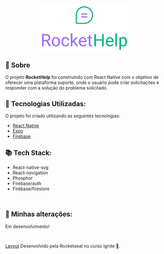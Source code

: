 <p align="center">
   <img src="./.github/logo_primary.png" alt="RocketHelp" width="280"/>
</p>

## 🔖 Sobre

O projeto **RocketHelp** foi construindo com React Native com o objetivo de oferecer uma plataforma suporte, onde o usuário pode criar solicitações e responder com a solução do problema solicitado.


## 🚀 Tecnologias Utilizadas:
O projeto foi criado utilizando as seguintes tecnologias:
- [React Native](https://reactnative.dev/)[](README.md)
- [Expo](https://expo.dev/)
- [Firebase](https://firebase.google.com/)


## 📚 Tech Stack:
- React-native-svg
- React-navigation
- Phosphor
- Firebase/auth
- Firebase/firestore


<br />

## 🚀 Minhas alterações:
Em desenvolvimento!

<br />

[Layout](https://www.figma.com/file/YW8Sjzi1lBCqFc4cO5EKU2/Ignite-Lab-de-React-Native-20k22-(Copy)?node-id=37%3A6) Desenvolvido pela Rocketseat no curso ignite 💜.


